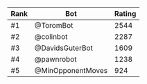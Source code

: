Rank|Bot|Rating
---|---|---
#1|@ToromBot|2544
#2|@colinbot|2287
#3|@DavidsGuterBot|1609
#4|@pawnrobot|1238
#5|@MinOpponentMoves|924
